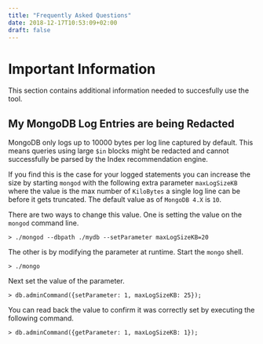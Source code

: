 ```yaml
---
title: "Frequently Asked Questions"
date: 2018-12-17T10:53:09+02:00
draft: false
---
```

# Important Information

This section contains additional information needed to succesfully use the tool.

## My MongoDB Log Entries are being Redacted

MongoDB only logs up to 10000 bytes per log line captured by default. This means queries using large
`$in` blocks might be redacted and cannot successfully be parsed by the Index recommendation engine.

If you find this is the case for your logged statements you can increase the size by starting `mongod`
with the following extra parameter `maxLogSizeKB` where the value is the max number of `KiloBytes` a single
log line can be before it gets truncated. The default value as of `MongoDB 4.X` is `10`.

There are two ways to change this value. One is setting the value on the `mongod` command line.

```text
> ./mongod --dbpath ./mydb --setParameter maxLogSizeKB=20
```

The other is by modifying the parameter at runtime. Start the `mongo` shell.

```
> ./mongo
```

Next set the value of the parameter.

```
> db.adminCommand({setParameter: 1, maxLogSizeKB: 25});
```

You can read back the value to confirm it was correctly set by executing the following command.

```
> db.adminCommand({getParameter: 1, maxLogSizeKB: 1});
```